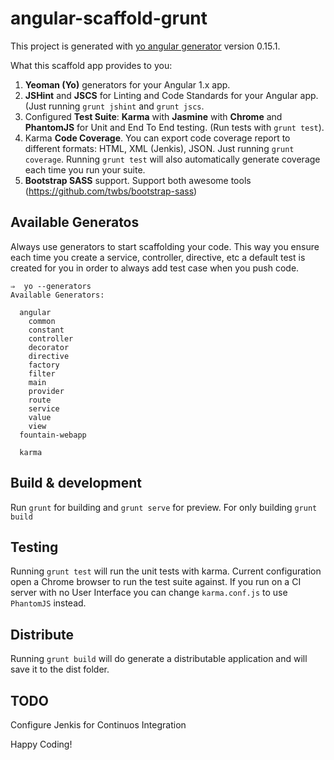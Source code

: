 # angular-scaffold-grunt

This project is generated with [yo angular generator](https://github.com/yeoman/generator-angular)
version 0.15.1. 

What this scaffold app provides to you:

1. **Yeoman (Yo)** generators for your Angular 1.x app.
2. **JSHint** and **JSCS** for Linting and Code Standards for your Angular app. (Just running `grunt jshint` and `grunt jscs`.
3. Configured **Test Suite**: **Karma** with **Jasmine** with **Chrome** and **PhantomJS** for Unit and End To End testing. (Run tests with `grunt test`).
4. Karma **Code Coverage**. You can export code coverage report to different formats: HTML, XML (Jenkis), JSON. Just running `grunt coverage`. Running `grunt test` will also automatically generate coverage each time you run your suite.
5. **Bootstrap SASS** support. Support both awesome tools (https://github.com/twbs/bootstrap-sass) 

## Available Generatos

Always use generators to start scaffolding your code. This way you ensure each time you create a service, controller, directive, etc a default test is created for you in order to always add test case when you push code.

```shell
⇒  yo --generators
Available Generators:

  angular
    common
    constant
    controller
    decorator
    directive
    factory
    filter
    main
    provider
    route
    service
    value
    view
  fountain-webapp

  karma
```

## Build & development

Run `grunt` for building and `grunt serve` for preview.
For only building `grunt build`

## Testing

Running `grunt test` will run the unit tests with karma. Current configuration open a Chrome browser to run the test suite against. If you run on a CI server with no User Interface you can change `karma.conf.js` to use `PhantomJS` instead.

## Distribute

Running `grunt build` will do generate a distributable application and will save it to the dist folder.

## TODO

Configure Jenkis for Continuos Integration

Happy Coding!
